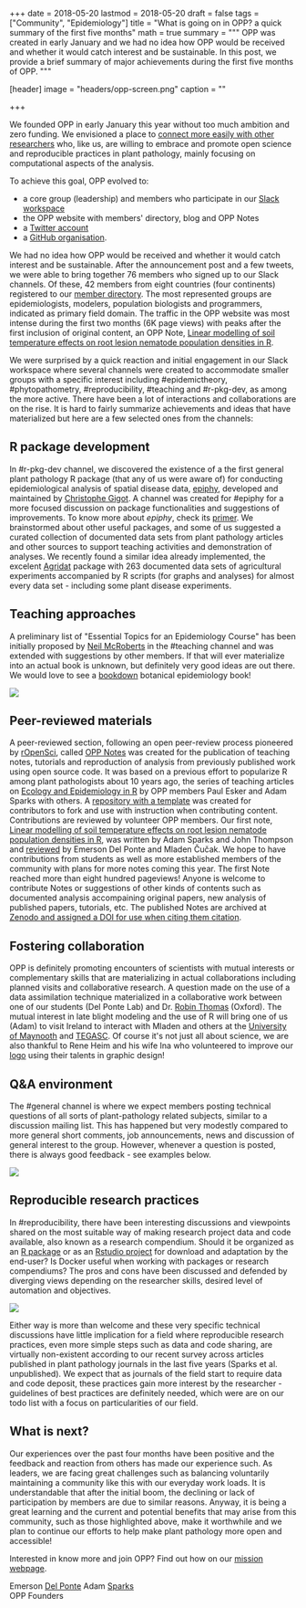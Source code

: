 +++
date = 2018-05-20
lastmod = 2018-05-20
draft = false
tags = ["Community", "Epidemiology"]
title = "What is going on in OPP? a quick summary of the first five months"
math = true
summary = """
OPP was created in early January and we had no idea how OPP would be received and whether it would catch interest and be sustainable. In this post, we provide a brief summary of major achievements during the first five months of OPP.
"""

[header]
image = "headers/opp-screen.png"
caption = ""

+++

We founded OPP in early January this year without too much ambition and zero funding. We envisioned a place to [connect more easily with other  researchers](https://www.openplantpathology.org/post/2018-01-08-first-post-community-call/) who, like us, are willing to embrace and promote open science and reproducible practices in plant pathology, mainly focusing on computational aspects of the analysis. 

To achieve this goal, OPP evolved to: 

- a core group (leadership) and members who participate in our [Slack workspace](https://openplantpathology.slack.com)
- the OPP website with members' directory, blog and OPP Notes
- a [Twitter account](https://twitter.com/openplantpath)
- a [GitHub organisation](https://github.com/openplantpathology). 

We had no idea how OPP would be received and whether it would catch interest and be sustainable. After the announcement post and a few tweets, we were able to bring together 76 members who signed up to our Slack channels. Of these, 42 members from eight countries (four continents) registered to our [member directory](https://www.openplantpathology.org/directory/). The most represented groups are epidemiologists, modelers, population biologists and programmers, indicated as primary field domain. The traffic in the OPP website was most intense during the first two months (6K page views) with peaks after the first inclusion of original content, an OPP Note, [Linear modelling of soil temperature effects on root lesion nematode population densities in R](https://www.openplantpathology.org/notes/sparks/1/).

We were surprised by a quick reaction and initial engagement in our Slack workspace where several channels were created to accommodate smaller groups with a specific interest including #epidemictheory, #phytopathometry, #reproducibility, #teaching and #r-pkg-dev, as among the more active. There have been a lot of interactions and collaborations are on the rise. It is hard to fairly summarize achievements and ideas that have materialized but here are a few selected ones from the channels:

## R package development

In #r-pkg-dev channel, we discovered the existence of a the first general plant pathology R package (that any of us were aware of) for conducting epidemiological analysis of spatial disease data, [epiphy](https://github.com/chgigot/epiphy), developed and maintained by [Christophe Gigot](https://www.researchgate.net/profile/Christophe_Gigot). A channel was created for #epiphy for a more focused discussion on package functionalities and suggestions of improvements. To know more about *epiphy*, check its [primer](https://chgigot.github.io/epiphy/articles/epiphy.html). We brainstormed about other useful packages, and some of us suggested a curated collection of documented data sets from plant pathology articles and other sources to support teaching activities and demonstration of analyses. We recently found a similar idea already implemented, the excelent [Agridat](https://github.com/kwstat/agridat) package with 263 documented data sets of agricultural experiments accompanied by R scripts (for graphs and analyses) for almost every data set - including some plant disease experiments.

## Teaching approaches
 
A preliminary list of "Essential Topics for an Epidemiology Course" has been initially proposed by [Neil McRoberts](https://qbelab.plantpathology.ucdavis.edu/) in the #teaching channel and was extended with suggestions by other members. If that will ever materialize into an actual book is unknown, but definitely very good ideas are out there. We would love to see a [bookdown](https://bookdown.org/yihui/bookdown/) botanical epidemiology book! 

<img src = "/img/posts/post2-fig1.png">

## Peer-reviewed materials

A peer-reviewed section, following an open peer-review process pioneered by [rOpenSci](https://github.com/ropensci/onboarding), called [OPP Notes](https://www.openplantpathology.org/publication/) was created for the publication of teaching notes, tutorials and reproduction of analysis from previously published work using open source code. It was based on a previous effort to popularize R among plant pathologists about 10 years ago, the series of teaching articles on [Ecology and Epidemiology in R](https://www.apsnet.org/edcenter/advanced/topics/EcologyAndEpidemiologyInR/Pages/default.aspx) by OPP members Paul Esker and Adam Sparks with others. A [repository with a template](https://github.com/openplantpathology/contributions) was created for contributors to fork and use with instruction when contributing content. Contributions are reviewed by volunteer OPP members. Our first note, [Linear modelling of soil temperature effects on root lesion nematode population densities in R](https://www.openplantpathology.org/notes/sparks/1/), was written by Adam Sparks and John Thompson and [reviewed](https://github.com/openplantpathology/contributions/issues/1) by Emerson Del Ponte and Mladen Čučak. We hope to have contributions from students as well as more established members of the community with plans for more notes coming this  year. The first Note reached more than eight hundred pageviews! Anyone is welcome to contribute Notes or suggestions of other kinds of contents such as documented analysis accompaining original papers, new analysis of published papers, tutorials, etc. The published Notes are archived at [Zenodo and assigned a DOI for use when citing them citation](https://zenodo.org/record/1173391#.WwGsaFMvzu4).

## Fostering collaboration

OPP is definitely promoting encounters of scientists with mutual interests or complementary skills that are materializing in actual collaborations including planned visits and collaborative research. A question made on the use of a data assimilation technique materialized in a collaborative work between one of our students (Del Ponte Lab) and Dr. [Robin Thomas](https://www.chch.ox.ac.uk/staff/dr-robin-thompson) (Oxford). The mutual interest in late blight modeling and the use of R will bring one of us (Adam) to visit Ireland to interact with Mladen and others at the [University of Maynooth](https://www.maynoothuniversity.ie/) and [TEGASC](https://www.teagasc.ie/). Of course it's not just all about science, we are also thankful to Rene Heim and his wife Ina who volunteered to improve our [logo](https://github.com/openplantpathology/OpenPlantPathology/blob/master/public/img/OPP-hex.png) using their talents in graphic design!


## Q&A environment

The #general channel is where we expect members posting technical questions of all sorts of plant-pathology related subjects, similar to a discussion mailing list. This has happened but very modestly compared to more general short comments, job announcements, news and discussion of general interest to the group. However, whenever a question is posted, there is always good feedback - see examples below.

<img src = "/img/posts/post2-fig2.png">

## Reproducible research practices

In #reproducibility, there have been interesting discussions and viewpoints shared on the most suitable way of making research project data and code available, also known as a research compendium. Should it be organized as an [R package](https://github.com/openplantpathology/rice_awd_pests) or as an [Rstudio project](https://github.com/emdelponte/research-compendium-website) for download and adaptation by the end-user? Is Docker useful when working with packages or research compendiums? The pros and cons have been discussed and defended by diverging views depending on the researcher skills, desired level of automation and objectives. 

<img src = "/img/posts/post2-fig3.png">

Either way is more than welcome and these very specific technical discussions have little implication for a field where reproducible research practices, even more simple steps such as data and code sharing, are virtually non-existent according to our recent survey across articles published in plant pathology journals in the last five years (Sparks et al. unpublished). We expect that as journals of the field start to require data and code deposit, these practices gain more interest by the researcher - guidelines of best practices are definitely needed, which were are on our todo list with a focus on particularities of our field.

## What is next?

Our experiences over the past four months have been positive and the feedback and reaction from others has made our experience such. As leaders, we are facing great challenges such as balancing voluntarily maintaining a community like this with our everyday work loads. It is understandable that after the initial boom, the declining or lack of participation by members are due to similar reasons. Anyway, it is being a great learning and the current and potential benefits that may arise from this community, such as those highlighted above, make it worthwhile and we plan to continue our efforts to help make plant pathology more open and accessible!

Interested in know more and join OPP? Find out how on our [mission webpage](https://www.openplantpathology.org/pages/mission/).

Emerson [Del Ponte](https://twitter.com/edelponte) 
Adam [Sparks](https://twitter.com/adamhsparks)  
OPP Founders 
